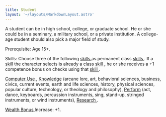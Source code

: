 ```yaml
---
title: Student
layout: '~/layouts/MarkdownLayout.astro'
---
```

A student can be in high school, college, or graduate school. He or she could
be in a seminary, a military school, or a private institution. A college-age
student should also pick a major field of study.

Prerequisite: Age 15+.

Skills: Choose three of the following [ skills ](/modern.d20.srd/skills/index)
as permanent class [ skills ](/modern.d20.srd/skills/index) . If a [ skill](/modern.d20.srd/skills/index) the character selects is already a class [skill ](/modern.d20.srd/skills/index) , he or she receives a +1 competence
bonus on checks using that [ skill ](/modern.d20.srd/skills/index) .

[ Computer Use ](/modern.d20.srd/skills/computer.use) , [ Knowledge](/modern.d20.srd/skills/knowledge) (arcane lore, art, behavioral sciences,
business, civics, current events, earth and life sciences, history, physical
sciences, popular culture, technology, or theology and philosophy), [ Perform](/modern.d20.srd/skills/perform) (act, dance, keyboards, percussion
instruments, sing, stand-up, stringed instruments, or wind instruments), [Research ](/modern.d20.srd/skills/research) .

[ Wealth Bonus ](/modern.d20.srd/wealth/wealth.bonus) Increase: +1.

